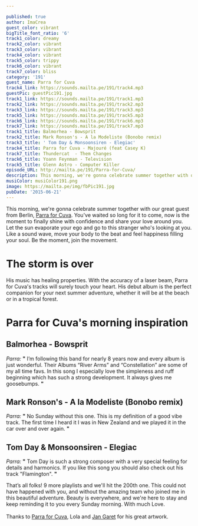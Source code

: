 ```yaml
---

published: true
author: ImaCrea
guest_color: vibrant
bigTitle_font_ratio: '6'
track1_color: dreamy
track2_color: vibrant
track3_color: vibrant
track4_color: vibrant
track5_color: trippy
track6_color: vibrant
track7_color: bliss
category: '191'
guest_name: Parra for Cuva
track4_link: https://sounds.mailta.pe/191/track4.mp3
guestPic: guestPic191.jpg
track1_link: https://sounds.mailta.pe/191/track1.mp3
track2_link: https://sounds.mailta.pe/191/track2.mp3
track3_link: https://sounds.mailta.pe/191/track3.mp3
track5_link: https://sounds.mailta.pe/191/track5.mp3
track6_link: https://sounds.mailta.pe/191/track6.mp3
track7_link: https://sounds.mailta.pe/191/track7.mp3
track1_title: Balmorhea - Bowsprit
track2_title: Mark Ronson's - A la Modeliste (Bonobo remix)
track3_title: ' Tom Day & Monsoonsiren - Elegiac'
track4_title: Parra for Cuva - Majouré (feat Casey K)
track7_title: Thundercat  - Them Changes
track6_title: Yoann Feynman - Television
track5_title: Glenn Astro - Computer Killer
episode_URL: http://mailta.pe/191/Parra-for-Cuva/
description: This morning, we're gonna celebrate summer together with our great guest from Berlin, Parra for Cuva. You've waited so long for it to come, now is the moment to finally shine with confidence and share your love around you. Let the sun evaporate your ego and go to this stranger who's looking at you. Like a sound wave, move your body to the beat and feel happiness filling your soul. Be the moment, join the movement.
musiColor: musiColor191.png
image: https://mailta.pe/img/fbPic191.jpg
pubDate: '2015-06-21'
---
```






This morning, we're gonna celebrate summer together with our great guest from Berlin, [Parra for Cuva](https://www.facebook.com/parraforcuva.official). You've waited so long for it to come, now is the moment to finally shine with confidence and share your love around you. Let the sun evaporate your ego and go to this stranger who's looking at you. Like a sound wave, move your body to the beat and feel happiness filling your soul. Be the moment, join the movement.
 
# The storm is over

His music has healing properties. With the accuracy of a laser beam, Parra for Cuva's tracks will surely touch your heart. His debut album is the perfect companion for your next summer adventure, whether it will be at the beach or in a tropical forest.
 
# Parra for Cuva's morning inspiration

## Balmorhea - Bowsprit
_Parra:_ **"** I’m following this band for nearly 8 years now and every album is just wonderful. Their Albums “River Arms” and “Constellation” are some of my all time favs. In this song I especially love the simpleness and ruff beginning which has such a strong development. It always gives me goosebumps. **"** 
 
## Mark Ronson's - A la Modeliste (Bonobo remix)
_Parra:_ **"** No Sunday without this one. This is my definition of a good vibe track. The first time I heard it I was in New Zealand and we played it in the car over and over again. **"** 
 
## Tom Day & Monsoonsiren - Elegiac
_Parra:_ **"** Tom Day is such a strong composer with a very special feeling for details and harmonics. If you like this song you should also check out his track "Flamington". **"** 
 

That’s all folks! 9 more playlists and we'll hit the 200th one. This could not have happened with you, and without the amazing team who joined me in this beautiful adventure. Beauty is everywhere, and we're here to stay and keep reminding it to you every Sunday morning. With much Love.
<br/><br/>
Thanks to [Parra for Cuva](https://www.facebook.com/parraforcuva.official), Lola and [Jan Garet](http://nsrknet.free.fr/) for his great artwork.

